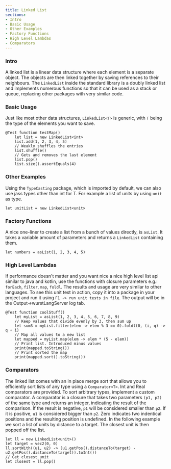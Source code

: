 ```yaml
---
title: Linked List
sections:
- Intro
- Basic Usage
- Other Examples
- Factory Functions
- High Level Lambdas
- Comparators
---
```


### Intro

A linked list is a linear data structure where each element is a separate object. The objects are then linked together by saving references to their neighbours.
The `LinkedList` inside the standard library is a doubly linked list and implements numerous functions so that it can be used as a stack or queue, replacing other packages with very similar code.

### Basic Usage

Just like most other data structures, `LinkedList<T>` is generic, with `T` being the type of the elements you want to save.

```wurst
@Test function testMap()
	let list = new LinkedList<int>
	list.add(1, 2, 3, 4, 5)
	// Weakly shuffles the entries
	list.shuffle()
	// Gets and removes the last element
	list.pop()
	list.size().assertEquals(4)
```

### Other Examples

Using the `TypeCasting` package, which is imported by default, we can also use jass types other than int for T.
For example a list of units by using `unit` as type.

```wurst
let unitList = new LinkedList<unit>
```

### Factory Functions

A nice one-liner to create a list from a bunch of values directly, is `asList`.
It takes a variable amount of parameters and returns a `LinkedList` containing them.

```wurst
let numbers = asList(1, 2, 3, 4, 5)
```

### High Level Lambdas

If performance doesn't matter and you want nice a nice high level list api similar to java and kotlin,
use the functions with closure parameters e.g.: `forEach`, `filter`, `map`, `foldl`.
The results and usage are very similar to other languages.
To see this unit test in action, copy it into a package in your project and run it using `F1 -> run unit tests in file`.
The output will be in the Output->wurstLangServer log tab.

```wurst
@Test function coolStuff()
	let myList = asList(1, 2, 3, 4, 5, 6, 7, 8, 9)
	// Keep values that divide evenly by 3, then sum up
	let sum3 = myList.filter(elem -> elem % 3 == 0).foldl(0, (i, q) -> q + i)
	// Map all values to a new list
	let mapped = myList.map(elem -> elem * (5 - elem))
	// Print list. Introduced minus values
	print(mapped.toString())
	// Print sorted the map
	print(mapped.sort().toString())
```

### Comparators

The linked list comes with an in place merge sort that allows you to efficiently sort lists of any type using a `Comparator<T>`.
Int and Real comparators are provided. To sort arbitrary types, implement a custom comparator.
A comparator is a closure that takes two parameters `(p1, p2)` of the same type and returns an integer, indicating the result of the comparison.
If the result is negative, `p1` will be considered smaller than `p2`. If it is positive, `u1` is considered bigger than `p2`.
Zero indicates two indentical positions and the resulting position is undefined.
In the following example we sort a list of units by distance to a target. The closest unit is then popped off the list.

```wurst
let ll = new LinkedList<unit>()
let target = vec2(0, 0)
ll.sortWith((u1, u2) -> (u1.getPos().distanceTo(target) - u2.getPos().distanceTo(target)).toInt())
// Get closest unit
let closest = ll.pop()
```

